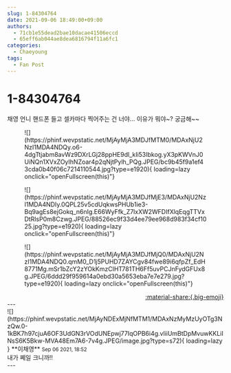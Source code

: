 ```yaml
---
slug: 1-84304764
date: 2021-09-06 18:49:00+09:00
authors:
  - 71cb1e55dead2bae10dacae41506eccd
  - 65eff6ab044ae8dea6816794f11a6fc1
categories:
  - Chaeyoung
tags:
  - Fan Post
---
```


# 1-84304764

<div class="post-container" markdown="1">
<div class="content-container md-sidebar__scrollwrap" markdown="1">

채영 언니 핸드폰 들고 셀카마다 찍어주는 건 너야... 이유가 뭐야~? 궁금해~~
<figure markdown="1">
![](https://phinf.wevpstatic.net/MjAyMjA3MDJfMTM0/MDAxNjU2NzI1MDA4NDQy.o6-4dgTtjabm8avWz9DXrLGj28ppHE9dl_kIi53Ibkog.yX3pKWVnJ0UiNQn1XVxZOyIhNZoar4p2qNjtPylh_PQg.JPEG/bc9b45f9a1ef43cda0b40f06c7214110544.jpg?type=e1920){ loading=lazy onclick="openFullscreen(this)"}
</figure>

<figure markdown="1">
![](https://phinf.wevpstatic.net/MjAyMjA3MDJfMjE3/MDAxNjU2NzI1MDA4NDIy.0QPL25v5cdUqkwsPHUb1ie3-Bq9agEs8ejGokq_n6nIg.E66WyFfk_Z7lxXW2WFDIfXlqEqgTTVxDtRlsP0m8Czwg.JPEG/88526ec9f33d4ee79ee968d983f34cf1025.jpg?type=e1920){ loading=lazy onclick="openFullscreen(this)"}
</figure>

<figure markdown="1">
![](https://phinf.wevpstatic.net/MjAyMjA3MDJfMjQ0/MDAxNjU2NzI1MDA4NDQ0.qmM0_D1j5PUHD7ZAYCgv84fwe89i6qfpZf_EdH8771Mg.mSr1bZcY2zYOkKmzCIHT781TH6Ff5uvPCJnFydGFUx8g.JPEG/6ddd29f959614a0ebd30a5653eba7e7e279.jpg?type=e1920){ loading=lazy onclick="openFullscreen(this)"}
</figure>


</div>
</div>

<div style="text-align: right;" markdown="1">
<a href="https://weverse.io/fromis9/fanpost/1-84304764" style="text-align: right;">:material-share:{.big-emoji}</a>
</div>
---

<div class="comments-container md-sidebar__scrollwrap" markdown="1">
<div class="comment" markdown="1">
<div class='id-container' markdown="1">
![](https://phinf.wevpstatic.net/MjAyNDExMjNfMTM1/MDAxNzMyMzUyOTg3NzQw.0-1kBK7h97cjuA6OF3UdGN3rVOdUNEpwj77IqOPB6i4g.vliiUmBtDpMvuwKKLiINsS6K5Bkw-MVA48Em7A6-7v4g.JPEG/image.jpg?type=s72){ loading=lazy }
**<span class="artist">이채영</span>** <small>Sep 06 2021, 18:52</small><br>
</div>
<div class='comment-body' markdown="1">
내가 쩨일 크니까!!
</div>
</div>
</div>
---
